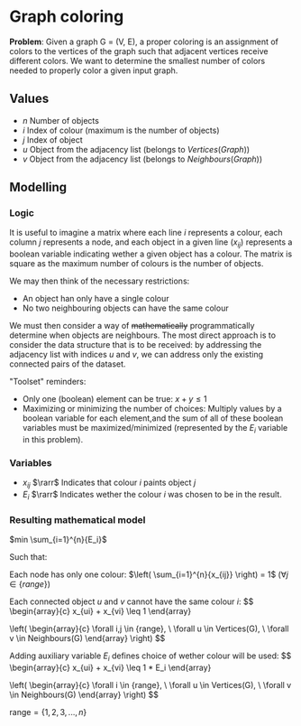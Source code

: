 # Graph coloring
**Problem**: Given a graph G = (V, E), a proper coloring is an assignment of colors to the vertices of the graph such that adjacent vertices receive different colors. We want to determine the smallest number of colors needed to properly color a given input graph.

## Values
- $n$ Number of objects
- $i$ Index of colour (maximum is the number of objects)
- $j$ Index of object
- $u$ Object from the adjacency list (belongs to $Vertices(Graph)$)
- $v$ Object from the adjacency list (belongs to $Neighbours(Graph)$)

## Modelling
### Logic
It is useful to imagine a matrix where each line $i$ represents a colour, each column $j$ represents a node, and each object in a given line ($x_{ij}$) represents a boolean variable indicating wether a given object has a colour. The matrix is square as the maximum number of colours is the number of objects.

We may then think of the necessary restrictions:
- An object han only have a single colour
- No two neighbouring objects can have the same colour

We must then consider a way of ~~mathematically~~ programmatically determine when objects are neighbours. The most direct approach is to consider the data structure that is to be received: by addressing the adjacency list with indices $u$ and $v$, we can address only the existing connected pairs of the dataset.

"Toolset" reminders:
- Only one (boolean) element can be true: $x + y \leq 1$
- Maximizing or minimizing the number of choices: Multiply values by a boolean variable for each element,and the sum of all of these boolean variables must be maximized/minimized (represented by the $E_i$ variable in this problem).

### Variables
- $x_{ij}$ $\rarr$ Indicates that colour $i$ paints object $j$
- $E_i$ $\rarr$ Indicates wether the colour $i$ was chosen to be in the result.

### Resulting mathematical model
$min \sum_{i=1}^{n}{E_i}$

Such that:

Each node has only one colour: $\left( \sum_{i=1}^{n}{x_{ij}} \right) = 1$ $(\forall j \in \{range\})$

Each connected object $u$ and $v$ cannot have the same colour $i$:
$$
\begin{array}{c}
x_{ui} + x_{vi} \leq 1
\end{array}

\left(
\begin{array}{c}
\forall i,j \in \{range\}, \\
\forall u \in Vertices(G), \\
\forall v \in Neighbours(G)
\end{array}
\right)
$$

Adding auxiliary variable $E_i$ defines choice of wether colour will be used:
$$
\begin{array}{c}
x_{ui} + x_{vi} \leq 1 * E_i
\end{array}

\left(
\begin{array}{c}
\forall i \in \{range\}, \\
\forall u \in Vertices(G), \\
\forall v \in Neighbours(G)
\end{array}
\right)
$$

$\text{range} = \{1,2,3,...,n\}$